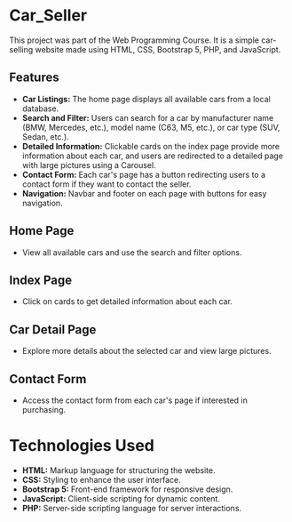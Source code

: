 # Car_Seller

This project was part of the Web Programming Course. It is a simple car-selling website made using HTML, CSS, Bootstrap 5, PHP, and JavaScript.


## Features

- **Car Listings:** The home page displays all available cars from a local database.
- **Search and Filter:** Users can search for a car by manufacturer name (BMW, Mercedes, etc.), model name (C63, M5, etc.), or car type (SUV, Sedan, etc.).
- **Detailed Information:** Clickable cards on the index page provide more information about each car, and users are redirected to a detailed page with large pictures using a Carousel.
- **Contact Form:** Each car's page has a button redirecting users to a contact form if they want to contact the seller.
- **Navigation:** Navbar and footer on each page with buttons for easy navigation.

## Home Page

- View all available cars and use the search and filter options.

## Index Page

- Click on cards to get detailed information about each car.

## Car Detail Page

- Explore more details about the selected car and view large pictures.

## Contact Form

- Access the contact form from each car's page if interested in purchasing.

# Technologies Used

- **HTML:** Markup language for structuring the website.
- **CSS:** Styling to enhance the user interface.
- **Bootstrap 5:** Front-end framework for responsive design.
- **JavaScript:** Client-side scripting for dynamic content.
- **PHP:** Server-side scripting language for server interactions.

